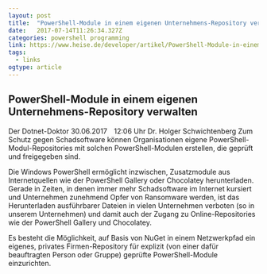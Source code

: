 ```yaml
---
layout: post 
title:  "PowerShell-Module in einem eigenen Unternehmens-Repository verwalten |        heise Developer    " 
date:   2017-07-14T11:26:34.327Z 
categories: powershell programming
link: https://www.heise.de/developer/artikel/PowerShell-Module-in-einem-eigenen-Unternehmens-Repository-verwalten-3759956.html 
tags:
  - links
ogtype: article 
---
```


## PowerShell-Module in einem eigenen Unternehmens-Repository verwalten
Der Dotnet-Doktor 30.06.2017 12:06 Uhr Dr. Holger Schwichtenberg
Zum Schutz gegen Schadsoftware können Organisationen eigene PowerShell-Modul-Repositories mit solchen PowerShell-Modulen erstellen, die geprüft und freigegeben sind.

Die Windows PowerShell ermöglicht inzwischen, Zusatzmodule aus Internetquellen wie der PowerShell Gallery oder Chocolatey herunterladen. Gerade in Zeiten, in denen immer mehr Schadsoftware im Internet kursiert und Unternehmen zunehmend Opfer von Ransomware werden, ist das Herunterladen ausführbarer Dateien in vielen Unternehmen verboten (so in unserem Unternehmen) und damit auch der Zugang zu Online-Repositories wie der PowerShell Gallery und Chocolatey.

Es besteht die Möglichkeit, auf Basis von NuGet in einem Netzwerkpfad ein eigenes, privates Firmen-Repository für explizit (von einer dafür beauftragten Person oder Gruppe) geprüfte PowerShell-Module einzurichten.
